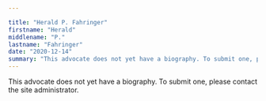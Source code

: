 ```yaml
---

title: "Herald P. Fahringer"
firstname: "Herald"
middlename: "P."
lastname: "Fahringer"
date: "2020-12-14"
summary: "This advocate does not yet have a biography. To submit one, please contact the site administrator."
---
```

This advocate does not yet have a biography. To submit one, please contact the site administrator.

